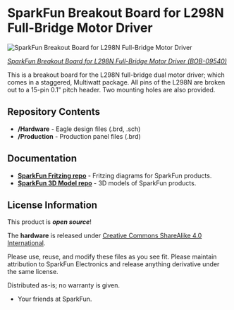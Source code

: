 SparkFun Breakout Board for L298N Full-Bridge Motor Driver
========================================

![SparkFun Breakout Board for L298N Full-Bridge Motor Driver](https://cdn.sparkfun.com//assets/parts/3/2/9/3/09540-01.jpg)

[*SparkFun Breakout Board for L298N Full-Bridge Motor Driver (BOB-09540)*](https://www.sparkfun.com/products/9540)

This is a breakout board for the L298N full-bridge dual motor driver; which comes in a staggered, Multiwatt package.
All pins of the L298N are broken out to a 15-pin 0.1" pitch header. Two mounting holes are also provided.

Repository Contents
-------------------

* **/Hardware** - Eagle design files (.brd, .sch)
* **/Production** - Production panel files (.brd)

Documentation
--------------
* **[SparkFun Fritzing repo](https://github.com/sparkfun/Fritzing_Parts)** - Fritzing diagrams for SparkFun products.
* **[SparkFun 3D Model repo](https://github.com/sparkfun/3D_Models)** - 3D models of SparkFun products. 


License Information
-------------------
This product is _**open source**_! 

The **hardware** is released under [Creative Commons ShareAlike 4.0 International](https://creativecommons.org/licenses/by-sa/4.0/).

Please use, reuse, and modify these files as you see fit. Please maintain attribution to SparkFun Electronics and release anything derivative under the same license.

Distributed as-is; no warranty is given.

- Your friends at SparkFun.


